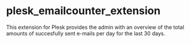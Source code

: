 # plesk_emailcounter_extension
This extension for Plesk provides the admin with an overview of the total amounts of succesfully sent e-mails per day for the last 30 days.
